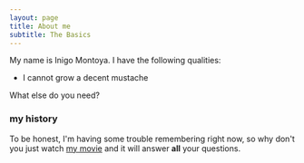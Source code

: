 ```yaml
---
layout: page
title: About me
subtitle: The Basics
---
```


My name is Inigo Montoya. I have the following qualities:

- I cannot grow a decent mustache

What else do you need?

### my history

To be honest, I'm having some trouble remembering right now, so why don't you just watch [my movie](http://en.wikipedia.org/wiki/The_Princess_Bride_%28film%29) and it will answer **all** your questions.
